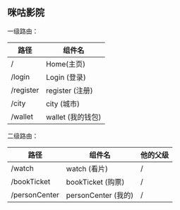 ## 咪咕影院
一级路由：

| 路径          | 组件名 |
| ------------- | ------ |
| /             | Home(主页)   |
| /login        | Login (登录) |
| /register        | register (注册) |
| /city        | city (城市) |
| /wallet        | wallet (我的钱包) |

二级路由：

| 路径     | 组件名  | 他的父级 |
| -------- | ------- | -------- |
| /watch   | watch (看片)  | /        |
| /bookTicket | bookTicket (购票)| /        |
| /personCenter  | personCenter (我的) | /        |